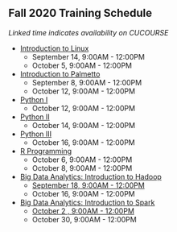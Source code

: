 ## Fall 2020 Training Schedule

*Linked time indicates availability on CUCOURSE*

- [Introduction to Linux](workshop.md#introduction-to-linux)  
    - September 14, 9:00AM - 12:00PM
    - October 5, 9:00AM - 12:00PM
- [Introduction to Palmetto](workshop.md#introduction-to-research-computing-on-palmetto-cluster)
    - September 8, 9:00AM - 12:00PM
    - October 12, 9:00AM - 12:00PM
- [Python I](workshop.md#introduction-to-programming-in-python)
    - October 12, 9:00AM - 12:00PM
- [Python II](workshop.md#introduction-to-programming-in-python)
    - October 14, 9:00AM - 12:00PM
- [Python III](workshop.md#introduction-to-programming-in-python)
    - October 16, 9:00AM - 12:00PM
- [R Programming](workshop.md#introduction-to-data-science-using-r)
    - October 6, 9:00AM - 12:00PM
    - October 8, 9:00AM - 12:00PM
- [Big Data Analytics: Introduction to Hadoop](workshop.md#introduction-to-hadoop-on-palmetto)
    - [September 18, 9:00AM - 12:00PM](https://cucourse.app.clemson.edu/)
    - October 16, 9:00AM - 12:00PM
- [Big Data Analytics: Introduction to Spark](workshop.md#introduction-to-big-data-analytics-using-sparkpython)
    - [October 2 , 9:00AM - 12:00PM](https://cucourse.app.clemson.edu/)
    - October 30, 9:00AM - 12:00PM
